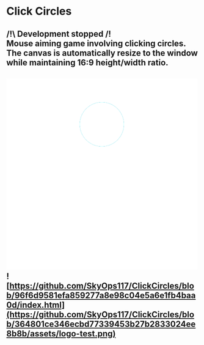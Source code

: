 # Click Circles
/!\ Development stopped /!\
Mouse aiming game involving clicking circles.<br> The canvas is automatically resize to the window while maintaining 16:9 height/width ratio.
---
![](https://github.com/SkyOps117/ClickCircles/blob/96f6d9581efa859277a8e98c04e5a6e1fb4baa0d/assets/loader.svg)
![https://github.com/SkyOps117/ClickCircles/blob/96f6d9581efa859277a8e98c04e5a6e1fb4baa0d/index.html](https://github.com/SkyOps117/ClickCircles/blob/364801ce346ecbd77339453b27b2833024ee8b8b/assets/logo-test.png)
---
